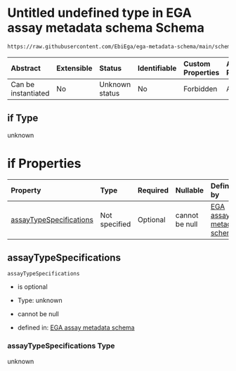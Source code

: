 # Untitled undefined type in EGA assay metadata schema Schema

```txt
https://raw.githubusercontent.com/EbiEga/ega-metadata-schema/main/schemas/EGA.assay.json#/allOf/2/if
```



| Abstract            | Extensible | Status         | Identifiable | Custom Properties | Additional Properties | Access Restrictions | Defined In                                                                 |
| :------------------ | :--------- | :------------- | :----------- | :---------------- | :-------------------- | :------------------ | :------------------------------------------------------------------------- |
| Can be instantiated | No         | Unknown status | No           | Forbidden         | Allowed               | none                | [EGA.assay.json\*](../../../schemas/EGA.assay.json "open original schema") |

## if Type

unknown

# if Properties

| Property                                            | Type          | Required | Nullable       | Defined by                                                                                                                                                                                                                                                        |
| :-------------------------------------------------- | :------------ | :------- | :------------- | :---------------------------------------------------------------------------------------------------------------------------------------------------------------------------------------------------------------------------------------------------------------- |
| [assayTypeSpecifications](#assaytypespecifications) | Not specified | Optional | cannot be null | [EGA assay metadata schema](ega-11-allof-allowed-filetypes-for-an-array-assay-if-properties-assaytypespecifications.md "https://raw.githubusercontent.com/EbiEga/ega-metadata-schema/main/schemas/EGA.assay.json#/allOf/2/if/properties/assayTypeSpecifications") |

## assayTypeSpecifications



`assayTypeSpecifications`

*   is optional

*   Type: unknown

*   cannot be null

*   defined in: [EGA assay metadata schema](ega-11-allof-allowed-filetypes-for-an-array-assay-if-properties-assaytypespecifications.md "https://raw.githubusercontent.com/EbiEga/ega-metadata-schema/main/schemas/EGA.assay.json#/allOf/2/if/properties/assayTypeSpecifications")

### assayTypeSpecifications Type

unknown

